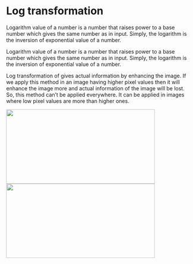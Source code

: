 # Log transformation

Logarithm value of a number is a number that raises power to a base number which gives the same number as in input. Simply, the logarithm is the inversion of exponential value of a number.

Logarithm value of a number is a number that raises power to a base number which gives the same number as in input. Simply, the logarithm is the inversion of exponential value of a number.

Log transformation of gives actual information by enhancing the image. If we apply this method in an image having higher pixel values then it will enhance the image more and actual information of the image will be lost. So, this method can’t be applied everywhere. It can be applied in images where low pixel values are more than higher ones.

<img src="https://encrypted-tbn0.gstatic.com/images?q=tbn:ANd9GcRndrvaPhc5Yaqa9gS5427JdtTozC2qAXz7nw&usqp=CAU" height="200" width="400">

<img src="https://www.medcalc.org/manual/_help/images/logtransformation.png" height="200" width="400">
